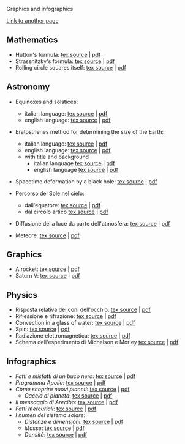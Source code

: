 Graphics and infographics

[Link to another page](./infographics/infogragiche.html)

## Mathematics

* Hutton's formula: [tex source](https://github.com/ulaulaman/tikzdraw/blob/master/hutton_formula.tex) | [pdf](https://github.com/ulaulaman/tikzdraw/blob/master/pdf/hutton_formula.pdf)
* Strassnitzky's formula: [tex source](https://github.com/ulaulaman/tikzdraw/blob/master/strassnitzky_formula.tex) | [pdf](https://github.com/ulaulaman/tikzdraw/blob/master/pdf/strassnitzky_formula.pdf)
* Rolling circle squares itself: [tex source](https://github.com/ulaulaman/tikzdraw/blob/master/rolling_circle.tex) | [pdf](https://github.com/ulaulaman/tikzdraw/blob/master/pdf/rolling_circle.pdf)

## Astronomy

* Equinoxes and solstices:
  * italian language: [tex source](https://github.com/ulaulaman/tikzdraw/blob/master/equinox_solstice-it.tex) | [pdf](https://github.com/ulaulaman/tikzdraw/blob/master/pdf/equinozi_solstizi.pdf)
  * english language: [tex source](https://github.com/ulaulaman/tikzdraw/blob/master/equinox_solstice-en.tex) | [pdf](https://github.com/ulaulaman/tikzdraw/blob/master/pdf/equinoxes_solstices.pdf)
  
* Eratosthenes method for determining the size of the Earth:
  * italian language: [tex source](https://github.com/ulaulaman/tikzdraw/blob/master/eratosthenes-it.tex) | [pdf](https://github.com/ulaulaman/tikzdraw/blob/master/pdf/eratosthenes-it.pdf)
  * english language: [tex source](https://github.com/ulaulaman/tikzdraw/blob/master/eratosthenes-en.tex) | [pdf](https://github.com/ulaulaman/tikzdraw/blob/master/pdf/eratosthenes-en.pdf)
  * with title and background
    * italian language [tex source](https://github.com/ulaulaman/tikzdraw/blob/master/eratosthenes-infographic-it.tex) | [pdf](https://github.com/ulaulaman/tikzdraw/blob/master/pdf/eratosthenes-infographic-it.pdf)
    * english language [tex source](https://github.com/ulaulaman/tikzdraw/blob/master/eratosthenes-infographic-en.tex) | [pdf](https://github.com/ulaulaman/tikzdraw/blob/master/pdf/eratosthenes-infographic-en.pdf)

* Spacetime deformation by a black hole: [tex source](https://github.com/ulaulaman/tikzdraw/blob/master/spacetime_deformation.tex) | [pdf](https://github.com/ulaulaman/tikzdraw/blob/master/pdf/spacetime_deformation.pdf)

* Percorso del Sole nel cielo:
  * dall'equatore: [tex source](https://github.com/ulaulaman/tikzdraw/blob/master/crepuscolo_equatore.tex) | [pdf](https://github.com/ulaulaman/tikzdraw/blob/master/pdf/crepuscolo01_equatore.pdf)
  * dal circolo artico [tex source](https://github.com/ulaulaman/tikzdraw/blob/master/crepuscolo_circolo_artico.tex) | [pdf](https://github.com/ulaulaman/tikzdraw/blob/master/pdf/crepuscolo02_circolo_artico.pdf)

* Diffusione della luce da parte dell'atmosfera: [tex source](https://github.com/ulaulaman/tikzdraw/blob/master/diffusione_luce.tex) | [pdf](https://github.com/ulaulaman/tikzdraw/blob/master/pdf/diffusione_luce.pdf)

* Meteore: [tex source](https://github.com/ulaulaman/tikzdraw/blob/master/meteore.tex) | [pdf](https://github.com/ulaulaman/tikzdraw/blob/master/pdf/meteore.pdf)

## Graphics

* A rocket: [tex source](https://github.com/ulaulaman/tikzdraw/blob/master/rocket.tex) | [pdf](https://github.com/ulaulaman/tikzdraw/blob/master/pdf/rocket.pdf)
* Saturn V: [tex source](https://github.com/ulaulaman/tikzdraw/blob/master/saturnV.tex) | [pdf](https://github.com/ulaulaman/tikzdraw/blob/master/pdf/saturnV.pdf)

## Physics

* Risposta relativa dei coni dell'occhio: [tex source](https://github.com/ulaulaman/tikzdraw/blob/master/risposta_coni.tex) | [pdf](https://github.com/ulaulaman/tikzdraw/blob/master/pdf/risposta_coni.pdf)
* Riflessione e rifrazione: [tex source](https://github.com/ulaulaman/tikzdraw/blob/master/riflessione-rifrazione.tex) | [pdf](https://github.com/ulaulaman/tikzdraw/blob/master/pdf/riflessione-rifrazione.pdf)
* Convection in a glass of water: [tex source](https://github.com/ulaulaman/tikzdraw/blob/master/convezione.tex) | [pdf](https://github.com/ulaulaman/tikzdraw/blob/master/pdf/ghiaccio.pdf)
* Spin: [tex source](https://github.com/ulaulaman/tikzdraw/blob/master/spin.tex) | [pdf](https://github.com/ulaulaman/tikzdraw/blob/master/pdf/spin.pdf)
* Radiazione elettromagnetica: [tex source](https://github.com/ulaulaman/tikzdraw/blob/master/radiazione_em.tex) | [pdf](https://github.com/ulaulaman/tikzdraw/blob/master/pdf/radiazione_em.pdf)
* Schema dell'esperimento di Michelson e Morley [tex source](https://github.com/ulaulaman/tikzdraw/blob/master/michelson_morley.tex) | [pdf](https://github.com/ulaulaman/tikzdraw/blob/master/pdf/michelson_morley.pdf)

## Infographics

* *Fatti e misfatti di un buco nero*: [tex source](https://github.com/ulaulaman/tikzdraw/blob/master/infographics/buco_nero.tex) | [pdf](https://github.com/ulaulaman/tikzdraw/blob/master/infographics/pdf/buco_nero.pdf)
* *Programma Apollo*: [tex source](https://github.com/ulaulaman/tikzdraw/blob/master/infographics/luna-programma_apollo.tex) | [pdf](https://github.com/ulaulaman/tikzdraw/blob/master/infographics/pdf/luna-programma_apollo.pdf)
* *Come scoprire nuovi pianeti*: [tex source](https://github.com/ulaulaman/tikzdraw/blob/master/infographics/esopianeti.tex) | [pdf](https://github.com/ulaulaman/tikzdraw/blob/master/pdf/esopianeti.pdf)
  * *Caccia al pianeta*: [tex source](https://github.com/ulaulaman/tikzdraw/blob/master/infographics/transito-mini_guida.tex) | [pdf](https://github.com/ulaulaman/tikzdraw/blob/master/infographics/pdf/transito-mini_guida.pdf)
* *Il messaggio di Arecibo*: [tex source](https://github.com/ulaulaman/tikzdraw/blob/master/infographics/messaggio_arecibo.tex) | [pdf](https://github.com/ulaulaman/tikzdraw/blob/master/infographics/pdf/arecibo.pdf)
* *Fatti mercuriali*: [tex source](https://github.com/ulaulaman/tikzdraw/blob/master/infographics/mercury_facts.tex) | [pdf](https://github.com/ulaulaman/tikzdraw/blob/master/infographics/pdf/mercury_facts.pdf)
* *I numeri del sistema solare*:
  * *Distanze e dimensioni*: [tex source](https://github.com/ulaulaman/tikzdraw/blob/master/infographics/sistema_solare-distanze_dimensioni.tex) | [pdf](https://github.com/ulaulaman/tikzdraw/blob/master/infographics/pdf/sistema_solare_info.pdf)
  * *Masse*: [tex source](https://github.com/ulaulaman/tikzdraw/blob/master/infographics/sistema_solare_masse.tex) | [pdf](https://github.com/ulaulaman/tikzdraw/blob/master/infographics/pdf/sistema_solare_masse.pdf)
  * *Densità*: [tex source](https://github.com/ulaulaman/tikzdraw/blob/master/infographics/sistema_solare_densita.tex) | [pdf](https://github.com/ulaulaman/tikzdraw/blob/master/infographics/pdf/sistema_solare_densita.pdf)

